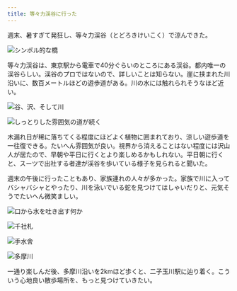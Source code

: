 ```yaml
---
title: 等々力渓谷に行った
---
```

週末、暑すぎて発狂し、等々力渓谷（とどろきけいこく）で涼んできた。

![](https://lh5.googleusercontent.com/7rsAB85dUkvwP_fIdbWbpNxNGfwzf2y95B7fUmzOFD2rimiRNP0qxZI07oudb3_M_Z38bEKbWosFOJRcUwvhDn0tSgvNWkZ2c43s6noY3xNSjr5iMZ4FzofmkG262tOjhQNOxKiysoBXHqtw7IqEcOY "シンボル的な橋")

等々力渓谷は、東京駅から電車で40分ぐらいのところにある渓谷。都内唯一の渓谷らしい。渓谷のプロではないので、詳しいことは知らない。崖に挟まれた川沿いに、数百メートルほどの遊歩道がある。川の水には触れられそうなほど近い。

![](https://lh3.googleusercontent.com/cy1ARBC7wsLo3n9neJzrK62Q-SSVukkHvN8lQZyY_o5__1-Lsz4gtEZEA8CnFsDNf-yyQpGJKVKJ73CB_tMX9HTkcxgGFVtErsBdni6gnpZxZmFw3PuFquy23GHZxDZOAQQyCB6TE8klb2PDyQxxQ-A "谷、沢、そして川")

![](https://lh4.googleusercontent.com/LjL_C4B7rLOwhoH39kPMSx0oFyUbKG9uV0baqV0gWb6FKRYnZzbWIYxdf2hbfVJORjpS8RaTMOxJ5H27TIg2K9rQsy0Q_Z1nOYckLtibv0f7kg0bnFeWc5eGFEDJqQuEmcuUgRiV7gOO67WZhl9JRG0 "しっとりした雰囲気の道が続く")

木漏れ日が稀に落ちてくる程度にほどよく植物に囲まれており、涼しい遊歩道を一往復できる。たいへん雰囲気が良い。視界から消えることはない程度には沢山人が居たので、早朝や平日に行くとより楽しめるかもしれない。平日朝に行くと、スーツで出社する者達が渓谷を歩いている様子を見られると聞いた。

週末の午後に行ったこともあり、家族連れの人々が多かった。家族で川に入ってバシャバシャとやったり、川を泳いでいる蛇を見つけてはしゃいだりと、元気そうでたいへん微笑ましい。

![](https://lh6.googleusercontent.com/1ivorsNiA403E10z88l90ZkeOzyvkbrZnTSsA3jIwFTSXjba1SWqISJaCd6QPJHun3yGuouEpPBEX64HEjPia0ZWjDY6_ythm8g9nYVoTYdYCgeig2iV93N0Gpr_uCUGsvwE7sSNh8xY9CjY3SJIAog "口から水を吐き出す何か")

![](https://lh5.googleusercontent.com/gXH6oZxDWnRQUxfwEYTYYy51Ha4KGvSx3mN74OY14qQCjfXo5lVaQf_sN-9uKxDgQ2qRQW_vOlMml6aoiKgqQ0U46iNZvhXXVWdk_Qv5yrkZ8zxhSAwKiTUj4erEADG154wWXbQji8WvjouGHKhILyE "千社札")

![](https://lh5.googleusercontent.com/ufG6ImOKG0oSMBlkmQsR7LLubrwLCJCR3utUnibocAtfuVVkamh_QeZ8FVPWTL1g7JBSYP3jCo5xmMWZdTnuPA7rqaMdkBsKZktY-kcf4PiI1FRr2N9quYfzGZn4sa4Uvpqrf6BOdBU3FHV3MLmEEgY "手水舎")

![](https://lh5.googleusercontent.com/YaJScJkFfgBcd3mp3y-hrifquj8mmr6DAd7OO_5VRFZYM-yA3mmIOW4MgBUKuzZAQZnveFdGNf0soTFB2vxmpogTtsms5Wim1CG0B8na-pi_bXK2rxyy_7pmgd1fu8AKourUUjjiZKFKS2dF-1o-tJs "多摩川")

一通り楽しんだ後、多摩川沿いを2kmほど歩くと、二子玉川駅に辿り着く。こういう心地良い散歩場所を、もっと見つけていきたい。
